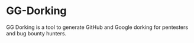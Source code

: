 # GG-Dorking
GG Dorking is a tool to generate GitHub and Google dorking for pentesters and bug bounty hunters.
